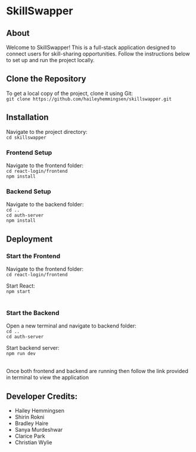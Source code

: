# SkillSwapper

## About
Welcome to SkillSwapper! This is a full-stack application designed to connect users for skill-sharing opportunities. Follow the instructions below to set up and run the project locally.

## Clone the Repository
To get a local copy of the project, clone it using Git: <br />
`git clone https://github.com/haileyhemmingsen/skillswapper.git`

## Installation
Navigate to the project directory: <br />
`cd skillswapper`

### Frontend Setup
Navigate to the frontend folder:<br />
`cd react-login/frontend` <br />
`npm install` <br />

### Backend Setup
Navigate to the backend folder: <br />
`cd ..` <br />
`cd auth-server` <br />
`npm install`

## Deployment
### Start the Frontend 
Navigate to the frontend folder: <br />
`cd react-login/frontend`

Start React: <br />
`npm start` <br /> <br />

### Start the Backend 
Open a new terminal and navigate to backend folder: <br />
`cd ..` <br />
`cd auth-server`

Start backend server: <br />
`npm run dev` <br /> <br />

Once both frontend and backend are running then follow the link provided in terminal to view the application


## Developer Credits:
* Hailey Hemmingsen
* Shirin Rokni
* Bradley Haire
* Sanya Murdeshwar
* Clarice Park
* Christian Wylie